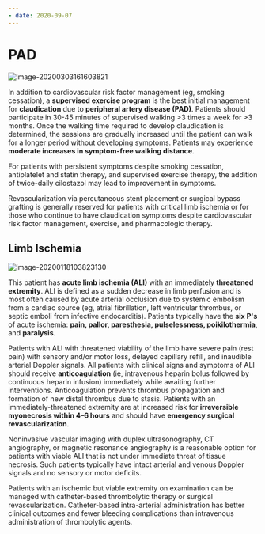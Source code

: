 ```yaml
---
- date: 2020-09-07
---
```


# PAD

<!-- PAD rx -->

![image-20200303161603821](https://photos.thisispiggy.com/file/wikiFiles/image-20200303161603821.png)

In addition to cardiovascular risk factor management (eg, smoking cessation), a **supervised exercise program** is the best initial management for **claudication** due to **peripheral artery disease (PAD)**. Patients should participate in 30-45 minutes of supervised walking >3 times a week for >3 months. Once the walking time required to  develop claudication is determined, the sessions are gradually increased until the patient can walk for a longer period without developing  symptoms. Patients may experience **moderate increases in symptom-free walking distance**.

For patients with persistent symptoms despite smoking cessation,  antiplatelet and statin therapy, and supervised exercise therapy, the  addition of twice-daily cilostazol may lead to improvement in symptoms.

Revascularization via percutaneous stent placement or surgical bypass  grafting is generally reserved for patients with critical limb ischemia  or for those who continue to have claudication symptoms despite  cardiovascular risk factor management, exercise, and pharmacologic  therapy.

## Limb Ischemia

<!-- limb ischemia types, deficit, doppler, management -->

![image-20200118103823130](https://photos.thisispiggy.com/file/wikiFiles/image-20200118103823130.png)

This patient has **acute limb ischemia (ALI)** with an immediately **threatened extremity**.  ALI is defined as a sudden decrease in limb perfusion and is most often caused by acute arterial occlusion due to systemic embolism from a  cardiac source (eg, atrial fibrillation, left ventricular thrombus, or  septic emboli from infective endocarditis). Patients typically have the **six P's** of acute ischemia: **pain, pallor, paresthesia, pulselessness, poikilothermia**, and **paralysis**.

Patients with ALI with threatened viability of the limb have severe pain (rest  pain) with sensory and/or motor loss, delayed capillary refill, and  inaudible arterial Doppler signals. All patients with clinical signs  and symptoms of ALI should receive **anticoagulation** (ie, intravenous heparin bolus followed by continuous heparin infusion)  immediately while awaiting further interventions. Anticoagulation  prevents thrombus propagation and formation of new distal thrombus due  to stasis. Patients with an immediately-threatened extremity are at  increased risk for **irreversible myonecrosis within 4–6 hours** and should have **emergency surgical revascularization**.

Noninvasive vascular imaging with duplex ultrasonography, CT  angiography, or magnetic resonance angiography is a reasonable option  for patients with viable ALI that is not under immediate threat of  tissue necrosis. Such patients typically have intact arterial and  venous Doppler signals and no sensory or motor deficits.

Patients with an ischemic but viable extremity on examination can be  managed with catheter-based thrombolytic therapy or surgical  revascularization. Catheter-based intra-arterial administration has  better clinical outcomes and fewer bleeding complications than  intravenous administration of thrombolytic agents.
